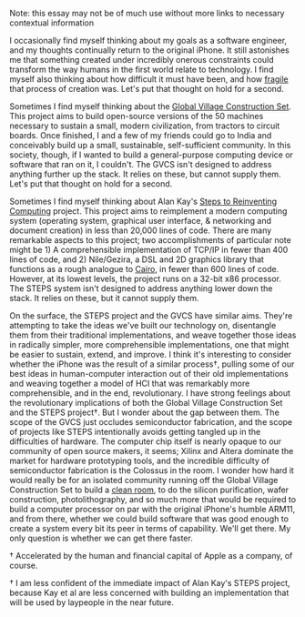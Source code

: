 Note: this essay may not be of much use without more links to necessary contextual information

I occasionally find myself thinking about my goals as a software engineer, and my thoughts continually return to the original iPhone. It still astonishes me that something created under incredibly onerous constraints could  transform the way humans in the first world relate to technology. I find myself also thinking about how difficult it must have been, and how [fragile](http://www.nytimes.com/2013/10/06/magazine/and-then-steve-said-let-there-be-an-iphone.html) that process of creation was. Let's put that thought on hold for a second.

Sometimes I find myself thinking about the [Global Village Construction Set](http://opensourceecology.org/wiki/GVCS). This project aims to build open-source versions of the 50 machines necessary to sustain a small, modern civilization, from tractors to circuit boards. Once finished, I and a few of my friends could go to India and conceivably build up a small, sustainable, self-sufficient community. In this society, though, if I wanted to build a general-purpose computing device or software that ran on it, I couldn't. The GVCS isn't designed to address anything further up the stack. It relies on these, but cannot supply them. Let's put that thought on hold for a second. 

Sometimes I find myself thinking about Alan Kay's [Steps to Reinventing Computing](http://www.vpri.org/html/work/ifnct.htm) project. This project aims to reimplement a modern computing system (operating system, graphical user interface, & networking and document creation) in less than 20,000 lines of code. There are many remarkable aspects to this project; two accomplishments of particular note might be 1) A comprehensible implementation of TCP/IP in fewer than 400 lines of code, and 2) Nile/Gezira, a DSL and 2D graphics library that functions as a rough analogue to [Cairo](http://en.wikipedia.org/wiki/Cairo_(graphics)), in fewer than 600 lines of code. However, at its lowest levels, the project runs on a 32-bit x86 processor. The STEPS system isn't designed to address anything lower down the stack. It relies on these, but it cannot supply them.

On the surface, the STEPS project and the GVCS have similar aims. They're attempting to take the ideas we've built our technology on, disentangle them from their traditional implementations, and weave together those ideas in radically simpler, more comprehensible implementations, one that might be easier to sustain, extend, and improve. I think it's interesting to consider whether the iPhone was the result of a similar process†, pulling some of our best ideas in human-computer interaction out of their old implementations and weaving together a model of HCI that was remarkably more comprehensible, and in the end, revolutionary. I have strong feelings about the revolutionary implications of both the Global Village Construction Set and the STEPS project†. But I wonder about the gap between them. The scope of the GVCS just occludes semiconductor fabrication, and the scope of projects like STEPS intentionally avoids getting tangled up in the difficulties of hardware. The computer chip itself is nearly opaque to our community of open source makers, it seems; Xilinx and Altera dominate the market for hardware prototyping tools, and the incredible difficulty of semiconductor fabrication is the Colossus in the room. I wonder how hard it would really be for an isolated community running off the Global Village Construction Set to build a [clean room](http://en.wikipedia.org/wiki/Cleanroom), to do the silicon purification, wafer construction, photolithography, and so much more that would be required to build a computer processor on par with the original iPhone's humble ARM11, and from there, whether we could build software that was good enough to create a system every bit its peer in terms of capability. We'll get there. My only question is whether we can get there faster.  

† Accelerated by the human and financial capital of Apple as a company, of course.

† I am less confident of the immediate impact of Alan Kay's STEPS project, because Kay et al are less concerned with building an implementation that will be used by laypeople in the near future.